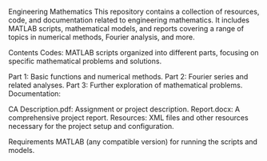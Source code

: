 Engineering Mathematics
This repository contains a collection of resources, code, and documentation related to engineering mathematics. It includes MATLAB scripts, mathematical models, and reports covering a range of topics in numerical methods, Fourier analysis, and more.

Contents
Codes: MATLAB scripts organized into different parts, focusing on specific mathematical problems and solutions.

Part 1: Basic functions and numerical methods.
Part 2: Fourier series and related analyses.
Part 3: Further exploration of mathematical problems.
Documentation:

CA Description.pdf: Assignment or project description.
Report.docx: A comprehensive project report.
Resources: XML files and other resources necessary for the project setup and configuration.

Requirements
MATLAB (any compatible version) for running the scripts and models.
